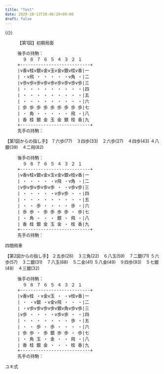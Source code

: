 ```yaml
---
title: "Test"
date: 2020-10-13T18:46:29+09:00
draft: false
---
```

{{<zumen>}}

<figure class="zumen">
<figcaption>【第1図】初期局面</figcaption>
<pre class="shogizumen">
後手の持駒：
  ９ ８ ７ ６ ５ ４ ３ ２ １
+---------------------------+
|v香v桂v銀v金v玉v金v銀v桂v香|一
| ・v飛 ・ ・ ・ ・ ・v角 ・|二
|v歩v歩v歩v歩v歩v歩v歩v歩v歩|三
| ・ ・ ・ ・ ・ ・ ・ ・ ・|四
| ・ ・ ・ ・ ・ ・ ・ ・ ・|五
| ・ ・ ・ ・ ・ ・ ・ ・ ・|六
| 歩 歩 歩 歩 歩 歩 歩 歩 歩|七
| ・ 角 ・ ・ ・ ・ ・ 飛 ・|八
| 香 桂 銀 金 玉 金 銀 桂 香|九
+---------------------------+
先手の持駒：
</pre>
</figure>
【第1図からの指し手】
７六歩(77)　３四歩(33)　２六歩(27)　４四歩(43)
４八銀(39)　４二飛(82)
<figure class="zumen">
<figcaption> 
</figcaption>
<pre class="shogizumen">
後手の持駒：
  ９ ８ ７ ６ ５ ４ ３ ２ １
+---------------------------+
|v香v桂v銀v金v玉v金v銀v桂v香|一
| ・ ・ ・ ・ ・v飛 ・v角 ・|二
|v歩v歩v歩v歩v歩 ・ ・v歩v歩|三
| ・ ・ ・ ・ ・v歩v歩 ・ ・|四
| ・ ・ ・ ・ ・ ・ ・ ・ ・|五
| ・ ・ 歩 ・ ・ ・ ・ 歩 ・|六
| 歩 歩 ・ 歩 歩 歩 歩 ・ 歩|七
| ・ 角 ・ ・ ・ 銀 ・ 飛 ・|八
| 香 桂 銀 金 玉 金 ・ 桂 香|九
+---------------------------+
先手の持駒：
</pre>
</figure>
四間飛車

【第2図からの指し手】
２五歩(26)　３三角(22)　６八玉(59)　７二銀(71)
５六歩(57)　３二銀(31)　７八玉(68)　５二金(41)
５八金(49)　９四歩(93)　５七銀(48)　４三銀(32)
<figure class="zumen">
<figcaption> 
</figcaption>
<pre class="shogizumen">
後手の持駒：
  ９ ８ ７ ６ ５ ４ ３ ２ １
+---------------------------+
|v香v桂 ・v金v玉 ・ ・v桂v香|一
| ・ ・v銀 ・v金v飛 ・ ・ ・|二
| ・v歩v歩v歩v歩v銀v角v歩v歩|三
|v歩 ・ ・ ・ ・v歩v歩 ・ ・|四
| ・ ・ ・ ・ ・ ・ ・ 歩 ・|五
| ・ ・ 歩 ・ 歩 ・ ・ ・ ・|六
| 歩 歩 ・ 歩 銀 歩 歩 ・ 歩|七
| ・ 角 玉 ・ 金 ・ ・ 飛 ・|八
| 香 桂 銀 金 ・ ・ ・ 桂 香|九
+---------------------------+
先手の持駒：
</pre>
</figure>
ユキ式
